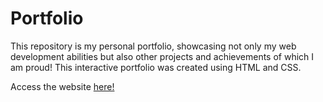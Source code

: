 # Portfolio
This repository is my personal portfolio, showcasing not only my web development abilities but also other projects and achievements of which I am proud! This interactive portfolio was created using HTML and CSS. 



Access the website [here!](https://phanannie.github.io/Portfolio/)
